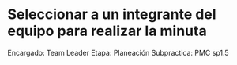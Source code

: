# Seleccionar a un integrante del equipo para realizar la minuta

Encargado: Team Leader
Etapa: Planeación
Subpractica: PMC sp1.5